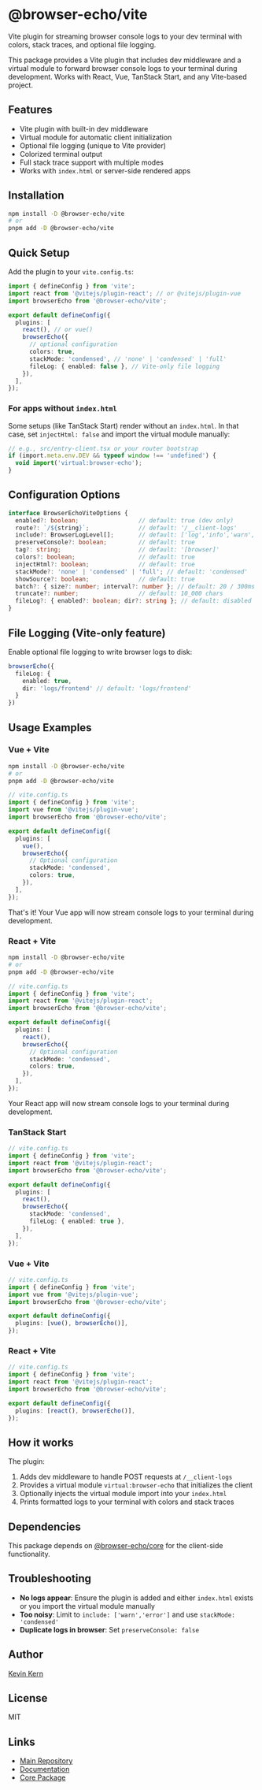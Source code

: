 # @browser-echo/vite

Vite plugin for streaming browser console logs to your dev terminal with colors, stack traces, and optional file logging.

This package provides a Vite plugin that includes dev middleware and a virtual module to forward browser console logs to your terminal during development. Works with React, Vue, TanStack Start, and any Vite-based project.

## Features

- Vite plugin with built-in dev middleware
- Virtual module for automatic client initialization
- Optional file logging (unique to Vite provider)
- Colorized terminal output
- Full stack trace support with multiple modes
- Works with `index.html` or server-side rendered apps

## Installation

```bash
npm install -D @browser-echo/vite
# or
pnpm add -D @browser-echo/vite
```

## Quick Setup

Add the plugin to your `vite.config.ts`:

```ts
import { defineConfig } from 'vite';
import react from '@vitejs/plugin-react'; // or @vitejs/plugin-vue
import browserEcho from '@browser-echo/vite';

export default defineConfig({
  plugins: [
    react(), // or vue()
    browserEcho({
      // optional configuration
      colors: true,
      stackMode: 'condensed', // 'none' | 'condensed' | 'full'
      fileLog: { enabled: false }, // Vite-only file logging
    }),
  ],
});
```

### For apps without `index.html`

Some setups (like TanStack Start) render without an `index.html`. In that case, set `injectHtml: false` and import the virtual module manually:

```ts
// e.g., src/entry-client.tsx or your router bootstrap
if (import.meta.env.DEV && typeof window !== 'undefined') {
  void import('virtual:browser-echo');
}
```

## Configuration Options

```ts
interface BrowserEchoViteOptions {
  enabled?: boolean;                 // default: true (dev only)
  route?: `/${string}`;              // default: '/__client-logs'
  include?: BrowserLogLevel[];       // default: ['log','info','warn','error','debug']
  preserveConsole?: boolean;         // default: true
  tag?: string;                      // default: '[browser]'
  colors?: boolean;                  // default: true
  injectHtml?: boolean;              // default: true
  stackMode?: 'none' | 'condensed' | 'full'; // default: 'condensed'
  showSource?: boolean;              // default: true
  batch?: { size?: number; interval?: number }; // default: 20 / 300ms
  truncate?: number;                 // default: 10_000 chars
  fileLog?: { enabled?: boolean; dir?: string }; // default: disabled
}
```

## File Logging (Vite-only feature)

Enable optional file logging to write browser logs to disk:

```ts
browserEcho({
  fileLog: { 
    enabled: true, 
    dir: 'logs/frontend' // default: 'logs/frontend'
  }
})
```

## Usage Examples

### Vue + Vite

```bash
npm install -D @browser-echo/vite
# or
pnpm add -D @browser-echo/vite
```

```ts
// vite.config.ts
import { defineConfig } from 'vite';
import vue from '@vitejs/plugin-vue';
import browserEcho from '@browser-echo/vite';

export default defineConfig({
  plugins: [
    vue(),
    browserEcho({
      // Optional configuration
      stackMode: 'condensed',
      colors: true,
    }),
  ],
});
```

That's it! Your Vue app will now stream console logs to your terminal during development.

### React + Vite

```bash
npm install -D @browser-echo/vite
# or
pnpm add -D @browser-echo/vite
```

```ts
// vite.config.ts
import { defineConfig } from 'vite';
import react from '@vitejs/plugin-react';
import browserEcho from '@browser-echo/vite';

export default defineConfig({
  plugins: [
    react(),
    browserEcho({
      // Optional configuration
      stackMode: 'condensed',
      colors: true,
    }),
  ],
});
```

Your React app will now stream console logs to your terminal during development.

### TanStack Start

```ts
// vite.config.ts
import { defineConfig } from 'vite';
import react from '@vitejs/plugin-react';
import browserEcho from '@browser-echo/vite';

export default defineConfig({
  plugins: [
    react(),
    browserEcho({
      stackMode: 'condensed',
      fileLog: { enabled: true },
    }),
  ],
});
```

### Vue + Vite

```ts
// vite.config.ts
import { defineConfig } from 'vite';
import vue from '@vitejs/plugin-vue';
import browserEcho from '@browser-echo/vite';

export default defineConfig({
  plugins: [vue(), browserEcho()],
});
```

### React + Vite

```ts
// vite.config.ts
import { defineConfig } from 'vite';
import react from '@vitejs/plugin-react';
import browserEcho from '@browser-echo/vite';

export default defineConfig({
  plugins: [react(), browserEcho()],
});
```

## How it works

The plugin:
1. Adds dev middleware to handle POST requests at `/__client-logs`
2. Provides a virtual module `virtual:browser-echo` that initializes the client
3. Optionally injects the virtual module import into your `index.html`
4. Prints formatted logs to your terminal with colors and stack traces

## Dependencies

This package depends on [@browser-echo/core](https://github.com/instructa/browser-echo/tree/main/packages/core) for the client-side functionality.

## Troubleshooting

- **No logs appear**: Ensure the plugin is added and either `index.html` exists or you import the virtual module manually
- **Too noisy**: Limit to `include: ['warn','error']` and use `stackMode: 'condensed'`
- **Duplicate logs in browser**: Set `preserveConsole: false`

## Author

[Kevin Kern](https://github.com/regenrek)

## License

MIT

## Links

- [Main Repository](https://github.com/instructa/browser-echo)
- [Documentation](https://github.com/instructa/browser-echo#readme)
- [Core Package](https://github.com/instructa/browser-echo/tree/main/packages/core)
